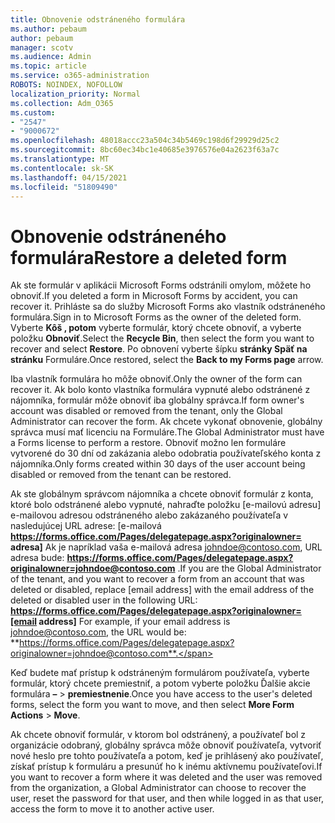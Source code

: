 ```yaml
---
title: Obnovenie odstráneného formulára
ms.author: pebaum
author: pebaum
manager: scotv
ms.audience: Admin
ms.topic: article
ms.service: o365-administration
ROBOTS: NOINDEX, NOFOLLOW
localization_priority: Normal
ms.collection: Adm_O365
ms.custom:
- "2547"
- "9000672"
ms.openlocfilehash: 48018accc23a504c34b5469c198d6f29929d25c2
ms.sourcegitcommit: 8bc60ec34bc1e40685e3976576e04a2623f63a7c
ms.translationtype: MT
ms.contentlocale: sk-SK
ms.lasthandoff: 04/15/2021
ms.locfileid: "51809490"
---
```

# <a name="restore-a-deleted-form"></a><span data-ttu-id="bd06a-102">Obnovenie odstráneného formulára</span><span class="sxs-lookup"><span data-stu-id="bd06a-102">Restore a deleted form</span></span>

<span data-ttu-id="bd06a-103">Ak ste formulár v aplikácii Microsoft Forms odstránili omylom, môžete ho obnoviť.</span><span class="sxs-lookup"><span data-stu-id="bd06a-103">If you deleted a form in Microsoft Forms by accident, you can recover it.</span></span> <span data-ttu-id="bd06a-104">Prihláste sa do služby Microsoft Forms ako vlastník odstráneného formulára.</span><span class="sxs-lookup"><span data-stu-id="bd06a-104">Sign in to Microsoft Forms as the owner of the deleted form.</span></span> <span data-ttu-id="bd06a-105">Vyberte **Kôš , potom** vyberte formulár, ktorý chcete obnoviť, a vyberte položku **Obnoviť**.</span><span class="sxs-lookup"><span data-stu-id="bd06a-105">Select the **Recycle Bin**, then select the form you want to recover and select **Restore**.</span></span> <span data-ttu-id="bd06a-106">Po obnovení vyberte šípku **stránky Späť na stránku** Formuláre.</span><span class="sxs-lookup"><span data-stu-id="bd06a-106">Once restored, select the **Back to my Forms page** arrow.</span></span>

<span data-ttu-id="bd06a-107">Iba vlastník formulára ho môže obnoviť.</span><span class="sxs-lookup"><span data-stu-id="bd06a-107">Only the owner of the form can recover it.</span></span> <span data-ttu-id="bd06a-108">Ak bolo konto vlastníka formulára vypnuté alebo odstránené z nájomníka, formulár môže obnoviť iba globálny správca.</span><span class="sxs-lookup"><span data-stu-id="bd06a-108">If form owner's account was disabled or removed from the tenant, only the Global Administrator can recover the form.</span></span> <span data-ttu-id="bd06a-109">Ak chcete vykonať obnovenie, globálny správca musí mať licenciu na Formuláre.</span><span class="sxs-lookup"><span data-stu-id="bd06a-109">The Global Administrator must have a Forms license to perform a restore.</span></span> <span data-ttu-id="bd06a-110">Obnoviť možno len formuláre vytvorené do 30 dní od zakázania alebo odobratia používateľského konta z nájomníka.</span><span class="sxs-lookup"><span data-stu-id="bd06a-110">Only forms created within 30 days of the user account being disabled or removed from the tenant can be restored.</span></span>

<span data-ttu-id="bd06a-111">Ak ste globálnym správcom nájomníka a chcete obnoviť formulár z konta, ktoré bolo odstránené alebo vypnuté, nahraďte položku [e-mailovú adresu] e-mailovou adresou odstráneného alebo zakázaného používateľa v nasledujúcej URL adrese: [e-mailová **https://forms.office.com/Pages/delegatepage.aspx?originalowner= adresa]** Ak je napríklad vaša e-mailová adresa johndoe@contoso.com, URL adresa bude: **https://forms.office.com/Pages/delegatepage.aspx?originalowner=johndoe@contoso.com** .</span><span class="sxs-lookup"><span data-stu-id="bd06a-111">If you are the Global Administrator of the tenant, and you want to recover a form from an account that was deleted or disabled, replace [email address] with the email address of the deleted or disabled user in the following URL: **https://forms.office.com/Pages/delegatepage.aspx?originalowner=[email address]** For example, if your email address is johndoe@contoso.com, the URL would be: **https://forms.office.com/Pages/delegatepage.aspx?originalowner=johndoe@contoso.com**.</span></span> 

<span data-ttu-id="bd06a-112">Keď budete mať prístup k odstráneným formulárom používateľa, vyberte formulár, ktorý chcete premiestniť, a potom vyberte položku Ďalšie akcie formulára **–**  >  **premiestnenie**.</span><span class="sxs-lookup"><span data-stu-id="bd06a-112">Once you have access to the user's deleted forms, select the form you want to move, and then select **More Form Actions** > **Move**.</span></span>

<span data-ttu-id="bd06a-113">Ak chcete obnoviť formulár, v ktorom bol odstránený, a používateľ bol z organizácie odobraný, globálny správca môže obnoviť používateľa, vytvoriť nové heslo pre tohto používateľa a potom, keď je prihlásený ako používateľ, získať prístup k formuláru a presunúť ho k inému aktívnemu používateľovi.</span><span class="sxs-lookup"><span data-stu-id="bd06a-113">If you want to recover a form where it was deleted and the user was removed from the organization, a Global Administrator can choose to recover the user, reset the password for that user, and then while logged in as that user, access the form to move it to another active user.</span></span> 